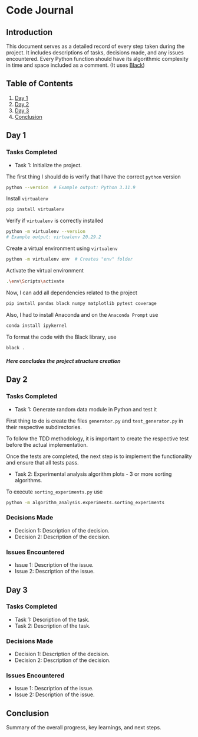 # Code Journal

## Introduction
This document serves as a detailed record of every step taken during the project. It includes descriptions of tasks, decisions made, and any issues encountered.
Every Python function should have its algorithmic complexity in time and space included as a comment. (It uses [Black](https://github.com/psf/black))

## Table of Contents
1. [Day 1](#day-1)
2. [Day 2](#day-2)
3. [Day 3](#day-3)
4. [Conclusion](#conclusion)

## Day 1
### Tasks Completed
- Task 1: Initialize the project.

The first thing I should do is verify that I have the correct `python` version
```sh
python --version  # Example output: Python 3.11.9
```

Install `virtualenv`
```sh
pip install virtualenv
```

Verify if `virtualenv` is correctly installed
```sh
python -m virtualenv --version  
# Example output: virtualenv 20.29.2
```

Create a virtual environment using `virtualenv`
```sh
python -m virtualenv env  # Creates "env" folder
```

Activate the virtual environment
```sh
.\env\Scripts\activate
```

Now, I can add all dependencies related to the project
```sh
pip install pandas black numpy matplotlib pytest coverage
```

Also, I had to install Anaconda and on the `Anaconda Prompt` use
```sh
conda install ipykernel
```

To format the code with the Black library, use
```sh
black .
```

#### *Here concludes the project structure creation*

## Day 2
### Tasks Completed
- Task 1: Generate random data module in Python and test it

First thing to do is create the files `generator.py` and `test_generator.py` in their respective subdirectories.

To follow the TDD methodology, it is important to create the respective test before the actual implementation.

Once the tests are completed, the next step is to implement the functionality and ensure that all tests pass.

- Task 2: Experimental analysis algorithm plots - 3 or more sorting algorithms.


To execute `sorting_experiments.py` use
```sh
python -m algorithm_analysis.experiments.sorting_experiments
```



### Decisions Made
- Decision 1: Description of the decision.
- Decision 2: Description of the decision.

### Issues Encountered
- Issue 1: Description of the issue.
- Issue 2: Description of the issue.

## Day 3
### Tasks Completed
- Task 1: Description of the task.
- Task 2: Description of the task.

### Decisions Made
- Decision 1: Description of the decision.
- Decision 2: Description of the decision.

### Issues Encountered
- Issue 1: Description of the issue.
- Issue 2: Description of the issue.

## Conclusion
Summary of the overall progress, key learnings, and next steps.
